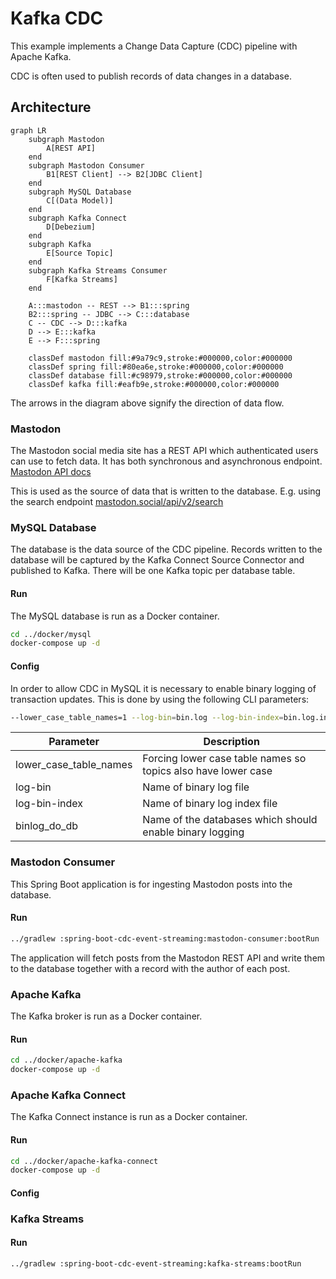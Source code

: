 # Kafka CDC

This example implements a Change Data Capture (CDC) pipeline with Apache Kafka.

CDC is often used to publish records of data changes in a database.

## Architecture

```mermaid
graph LR
    subgraph Mastodon
        A[REST API]
    end
    subgraph Mastodon Consumer
        B1[REST Client] --> B2[JDBC Client]
    end
    subgraph MySQL Database
        C[(Data Model)]
    end
    subgraph Kafka Connect
        D[Debezium]
    end
    subgraph Kafka
        E[Source Topic]
    end
    subgraph Kafka Streams Consumer
        F[Kafka Streams]
    end

    A:::mastodon -- REST --> B1:::spring
    B2:::spring -- JDBC --> C:::database
    C -- CDC --> D:::kafka
    D --> E:::kafka
    E --> F:::spring

    classDef mastodon fill:#9a79c9,stroke:#000000,color:#000000
    classDef spring fill:#80ea6e,stroke:#000000,color:#000000
    classDef database fill:#c98979,stroke:#000000,color:#000000
    classDef kafka fill:#eafb9e,stroke:#000000,color:#000000
```

The arrows in the diagram above signify the direction of data flow.

### Mastodon
The Mastodon social media site has a REST API which authenticated users can use to fetch data. It has both synchronous
and asynchronous endpoint. [Mastodon API docs](https://docs.joinmastodon.org/client/intro)

This is used as the source of data that is written to the database.
E.g. using the search endpoint [mastodon.social/api/v2/search](https://mastodon.social/api/v2/search)

### MySQL Database
The database is the data source of the CDC pipeline. Records written to the database will be captured by the Kafka
Connect Source Connector and published to Kafka. There will be one Kafka topic per database table.

#### Run
The MySQL database is run as a Docker container.

```bash
cd ../docker/mysql
docker-compose up -d
```

#### Config
In order to allow CDC in MySQL it is necessary to enable binary logging of transaction updates. This is done by using
the following CLI parameters:
```bash
--lower_case_table_names=1 --log-bin=bin.log --log-bin-index=bin.log.index --binlog_do_db=sandbox
```

| Parameter              | Description                                                   |
|------------------------|---------------------------------------------------------------|
| lower_case_table_names | Forcing lower case table names so topics also have lower case |
| log-bin                | Name of binary log file                                       |
| log-bin-index          | Name of binary log index file                                 |
| binlog_do_db           | Name of the databases which should enable binary logging      |

### Mastodon Consumer
This Spring Boot application is for ingesting Mastodon posts into the database.

#### Run
```bash
../gradlew :spring-boot-cdc-event-streaming:mastodon-consumer:bootRun
```

The application will fetch posts from the Mastodon REST API and write them to the database together with a record with
the author of each post.

### Apache Kafka
The Kafka broker is run as a Docker container.

#### Run
```bash
cd ../docker/apache-kafka
docker-compose up -d
```

### Apache Kafka Connect
The Kafka Connect instance is run as a Docker container.

#### Run
```bash
cd ../docker/apache-kafka-connect
docker-compose up -d
```

#### Config

### Kafka Streams

#### Run
```bash
../gradlew :spring-boot-cdc-event-streaming:kafka-streams:bootRun
```
